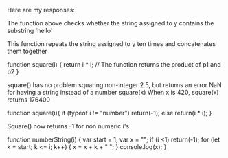 Here are my responses:


The function above checks whether the string assigned to y contains the substring 'hello'

This function repeats the string assigned to y ten times and concatenates them together

function square(i) {
  return i * i;   // The function returns the product of p1 and p2
}

square() has no problem squaring non-integer 2.5, but returns an error NaN for having a string instead of a number
square(x)
When x is 420, square(x) returns 176400

function square(i){
if (typeof i != "number")
    return(-1);
else
    return(i * i);
}

Square() now returns -1 for non numeric i's

function numberString(i) {
    var start = 1;
    var x = "";
    if (i <1)
        return(-1);
    for (let k = start; k <= i; k++) {
        x = x + k + " ";
    }
console.log(x);
    }
